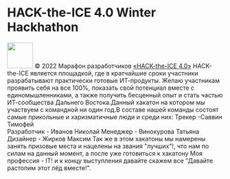 # HACK-the-ICE 4.0 Winter Hackhathon
[<img src="https://static.tildacdn.com/tild3161-3361-4131-a662-636334383666/Group_1548.svg" height="60" />](https://ityakutia.com/hack-the-ice)
© 2022 Марафон разработчиков [«HACK-the-ICE 4.0»](https://ityakutia.com/hack-the-ice)
HACK-the-ICE является площадкой, где в кратчайшие сроки участники разрабатывают практически готовые ИТ-продукты. Желаю участникам проявить себя на все 100%, показать свой потенциал вместе с единомышленниками, а также получить бесценный опыт и стать частью ИТ-сообщества Дальнего Востока.Данный хакатон на котором мы участвуем с командной ни один год.В составе нашей команды состоят самые прикольные и харизматичные люди и среди них: 
Трекер -Саввин Тимофей <br>
Разработчик - Иванов Николай
Менеджер - Винокурова Татьяна
Дизайнер - Жирков Максим
Так же в этом хакатоны мы намерены занять призовые места и нацелены на звания "лучших"!, что нам по силам на данный момент, а после уже готовиться к хакатону Моя профессия - IT! и к концу выступления давайте скажем все "Давайте растопим этот лёд вместе!".
